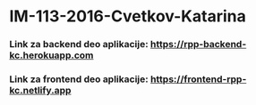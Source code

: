 # IM-113-2016-Cvetkov-Katarina

### Link za backend deo aplikacije: https://rpp-backend-kc.herokuapp.com
### Link za frontend deo aplikacije: https://frontend-rpp-kc.netlify.app

